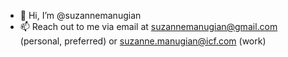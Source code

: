 - 👋 Hi, I’m @suzannemanugian
- 📫 Reach out to me via email at suzannemanugian@gmail.com (personal, preferred) or suzanne.manugian@icf.com (work)
